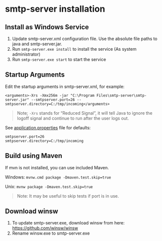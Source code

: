 # smtp-server installation

## Install as Windows Service

1. Update smtp-server.xml configuration file. Use the absolute file paths to java and smtp-server.jar.
2. Run `smtp-server.exe install` to install the service (As system administrator)
3. Run `smtp-server.exe start` to start the service

## Startup Arguments

Edit the startup arguments in smtp-server.xml, for example:

`<arguments>-Xrs -Xmx256m -jar "C:\Program Files\smtp-server\smtp-server.jar" --smtpserver.port=26 --smtpserver.directory=C:/tmp/incoming</arguments>`

> Note; `-Xrs` stands for “Reduced Signal”, it will tell Java to ignore the logoff signal and continue to run after the user logs out.

See [application.properties](./src/main/resources/application.properties) file for defaults:

``` properties
smtpserver.port=26
smtpserver.directory=C:/tmp/incoming
```

## Build using Maven

If mvn is not installed, you can use included Maven.

Windows:
`mvnw.cmd package -Dmaven.test.skip=true`

Unix:
`mvnw package -Dmaven.test.skip=true`

> Note: It may be useful to skip tests if port is in use.

## Download winsw

1. To update smtp-server.exe, download winsw from here:
https://github.com/winsw/winsw
2. Rename winsw.exe to smtp-server.exe
